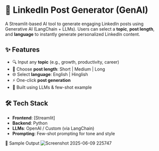 # 💼 LinkedIn Post Generator (GenAI)

A Streamlit-based AI tool to generate engaging LinkedIn posts using Generative AI (LangChain + LLMs). Users can select a **topic**, **post length**, and **language** to instantly generate personalized LinkedIn content.

## ✨ Features

- 🔍 Input any **topic** (e.g., growth, productivity, career)
- 📝 Choose **post length**: Short | Medium | Long
- 🌐 Select **language**: English | Hinglish
- ⚡ One-click **post generation**
- 🎯 Built using LLMs & few-shot example

## 🛠 Tech Stack

- **Frontend**: [Streamlit]
- **Backend**: Python
- **LLMs**: OpenAI / Custom (via LangChain)
- **Prompting**: Few-shot prompting for tone and style



📸 Sample Output
![Screenshot 2025-06-09 225747](https://github.com/user-attachments/assets/943d858e-b53a-4a69-92f0-233eb8c39a42)
